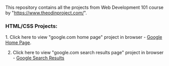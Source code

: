 This repository contains all the projects from Web Development 101 course by "https://www.theodinproject.com/".

<h3>HTML/CSS Projects:</h3>
1. Click here to view "google.com home page" project in browser - <a href="https://mahitha22.github.io/op_webdevelopment101/google-homepage/index.html" alt="google home page">Google Home Page</a>.

2. Click here to view "google.com search results page" project in browser - <a href="https://mahitha22.github.io/op_webdevelopment101/google-results-page/index.html" alt="googlesearchresult">Google Search Results</a>
